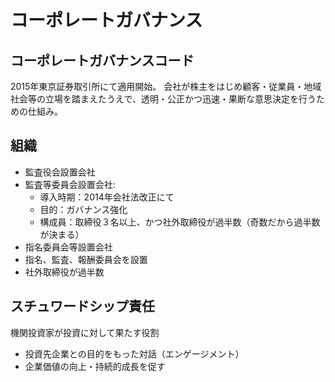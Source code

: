 # コーポレートガバナンス

## コーポレートガバナンスコード
2015年東京証券取引所にて適用開始。
会社が株主をはじめ顧客・従業員・地域社会等の立場を踏まえたうえで、透明・公正かつ迅速・果断な意思決定を行うための仕組み。

## 組織
* 監査役会設置会社
* 監査等委員会設置会社: 
  * 導入時期：2014年会社法改正にて
  * 目的：ガバナンス強化
  * 構成員：取締役３名以上、かつ社外取締役が過半数（奇数だから過半数が決まる）
* 指名委員会等設置会社
 * 指名、監査、報酬委員会を設置
 * 社外取締役が過半数

## スチュワードシップ責任
機関投資家が投資に対して果たす役割
* 投資先企業との目的をもった対話（エンゲージメント）
* 企業価値の向上・持続的成長を促す
